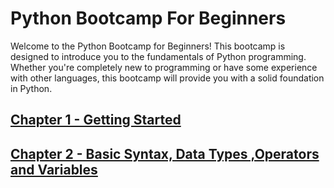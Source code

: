 # Python Bootcamp For Beginners

Welcome to the Python Bootcamp for Beginners! This bootcamp is designed to introduce you to the fundamentals of Python programming. Whether you're completely new to programming or have some experience with other languages, this bootcamp will provide you with a solid foundation in Python. 



## [Chapter 1 - Getting Started](chapter01-getting-started/README.md)

## [Chapter 2 - Basic Syntax, Data Types ,Operators and Variables](chapter02-datatypes-operators-variables/README.md)